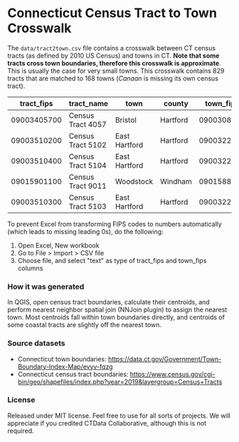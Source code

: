 # Connecticut Census Tract to Town Crosswalk

The `data/tract2town.csv` file contains a crosswalk between CT census tracts (as defined by 2010 US Census) and
towns in CT. **Note that some tracts cross town boundaries,
therefore this crosswalk is approximate**. This is usually the case for very small towns.
This crosswalk contains 829 tracts that are matched to 168 towns (*Canaan* is missing its own census tract).

|tract_fips|tract_name|town|county|town_fips
|--|--|--|--|--|
|09003405700|Census Tract 4057|Bristol|Hartford|0900308490
|09003510200|Census Tract 5102|East Hartford|Hartford|0900322630
|09003510400|Census Tract 5104|East Hartford|Hartford|0900322630
|09015901100|Census Tract 9011|Woodstock|Windham|0901588190
|09003510300|Census Tract 5103|East Hartford|Hartford|0900322630


To prevent Excel from transforming FIPS codes to numbers automatically
(which leads to missing leading 0s), do the following:

1. Open Excel, New workbook
1. Go to File > Import > CSV file
1. Choose file, and select "text" as type of tract_fips and town_fips columns


### How it was generated
In QGIS, open census tract boundaries, calculate their centroids, and perform nearest neighbor spatial join
(NNJoin plugin) to assign the nearest town. Most centroids fall within town boundaries directly, and centroids
of some coastal tracts are slightly off the nearest town.

### Source datasets

* Connecticut town boundaries: https://data.ct.gov/Government/Town-Boundary-Index-Map/evyv-fqzg
* Connecticut census tract boundaries: https://www.census.gov/cgi-bin/geo/shapefiles/index.php?year=2019&layergroup=Census+Tracts

### License

Released under MIT license. Feel free to use for all sorts of projects. We will appreciate if you credited CTData Collaborative, although this is not required.
